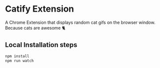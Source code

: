 # Catify Extension

A Chrome Extension that displays random cat gifs on the browser window. Because cats are awesome :cat2:

## Local Installation steps

```bash
npm install
npm run watch
```